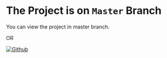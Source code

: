 # The Project is on `Master` Branch

You can view the project in master branch.

OR

[![Github](https://img.shields.io/badge/-Github-black?style=for-the-badge&logo=github&logoColor=white&color=green)](https://github.com/Dev-omkarCh/Chat-app/tree/master)
